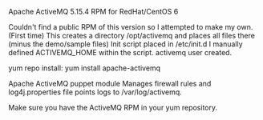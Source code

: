 Apache ActiveMQ 5.15.4 RPM for RedHat/CentOS 6

Couldn't find a public RPM of this version so I attempted to make my own. (First time)
This creates a directory /opt/activemq and places all files there (minus the demo/sample files)
Init script placed in /etc/init.d I manually defined ACTIVEMQ_HOME within the script.
activemq user created.

yum repo install:
yum install apache-activemq

Apache ActiveMQ puppet module
Manages firewall rules and log4j.properties file points logs to /var/log/activemq.

Make sure you have the ActiveMQ RPM in your yum repository.
